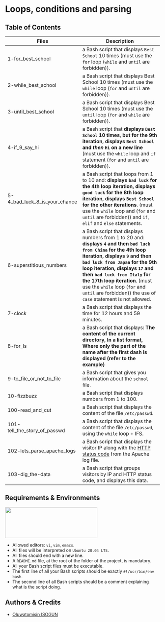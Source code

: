 # Loops, conditions and parsing

## Table of Contents
| **Files** | **Description** |
| --- | --- |
| 1-for_best_school | a Bash script that displays `Best School` 10 times (must use the `for` loop (`while` and `until` are forbidden)). |
| 2-while_best_school | a Bash script that displays Best School 10 times (must use the `while` loop (`for` and `until` are forbidden)). |
| 3-until_best_school | a Bash script that displays Best School 10 times (must use the `until` loop (`for` and `while` are forbidden)). |
| 4-if_9_say_hi | a Bash script that **displays `Best School` 10 times, but for the 9th iteration, displays `Best School` and *then* `Hi` on a new line** (must use the `while` loop and `if` statement (`for` and `until` are forbidden)). |
| 5-4_bad_luck_8_is_your_chance | a Bash script that loops from 1 to 10 and: **displays `bad luck` for the 4th loop iteration, displays `good luck` for the 8th loop iteration, displays `Best School` for the other iterations**. (must use the `while` loop and (`for` and `until` are forbidden)) and `if`, `elif` and `else` statements. |
| 6-superstitious_numbers | a Bash script that displays numbers from 1 to 20 and: **displays `4` and then `bad luck from China` for the 4th loop iteration, displays `9` and then `bad luck from Japan` for the 9th loop iteration, displays `17` and then `bad luck from Italy` for the 17th loop iteration**. (must use the `while` loop (`for` and `until` are forbidden)) the use of `case` statement is not allowed. |
| 7-clock | a Bash script that displays the time for 12 hours and 59 minutes. |
| 8-for_ls | a Bash script that displays: **The content of the current directory, In a list format, Where only the part of the name after the first dash is displayed (refer to the example)** |
| 9-to_file_or_not_to_file | a Bash script that gives you information about the `school` file. |
| 10-fizzbuzz | a Bash script that displays numbers from 1 to 100. |
| 100-read_and_cut | a Bash script that displays the content of the file `/etc/passwd`. |
| 101-tell_the_story_of_passwd | a Bash script that displays the content of the file `/etc/passwd`, using the `while` loop + IFS. |
| 102-lets_parse_apache_logs | a Bash script that displays the visitor IP along with the [HTTP status code](https://alx-intranet.hbtn.io/rltoken/7de-UBmf8xgwH1iSwzX1MA) from the Apache log file. |
| 103-dig_the-data | a Bash script that groups visitors by IP and HTTP status code, and displays this data. |


## Requirements & Environments
<img src="https://alx-apply.hbtn.io/brand_alx/share_image_2019.jpg" width="300" height="100" />

- Allowed editors: `vi`, `vim`, `emacs`.
- All files will be interpreted on `Ubuntu 20.04 LTS`.
- All files should end with a new line.
- A `README.md` file, at the root of the folder of the project, is mandatory.
- All your Bash script files must be executable.
- The first line of all your Bash scripts should be exactly `#!/usr/bin/env bash`.
- The second line of all Bash scripts should be a comment explaining what is the script doing.

## Authors & Credits
- [Oluwatomisin ISOGUN](https://github.com/TosinISOGUN)
